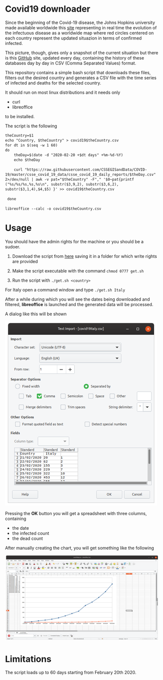 # Covid19 downloader

Since the beginning of the Covid-19 disease, the Johns Hopkins university made available worldwide this [site](https://gisanddata.maps.arcgis.com/apps/opsdashboard/index.html#/bda7594740fd40299423467b48e9ecf6) representing in real time the evolution of the infectuous disease as a worldwide map where red circles centered on each country represent the updated situazion in terms of confirmed infected.

This picture, though, gives only a snapshot of the current situation but there is this [GitHub](https://github.com/CSSEGISandData/COVID-19) site, updated every day, containing the history of these databases day by day in CSV (Comma Separated Values) format.

This repository contains a simple bash script that downloads these files, filters out the desired country and generates a CSV file with the time series of infected and deaths for the selected country.

It should run on most linux distributions and it needs only

* curl
* libreoffice

to be installed.

The script is the following 

```
theCountry=$1
echo "Country, $theCountry" > covid19$theCountry.csv
for dt in $(seq -w 1 60)
do
    theDay=$(date -d "2020-02-20 +$dt days" +%m-%d-%Y)
    echo $theDay    

    curl "https://raw.githubusercontent.com/CSSEGISandData/COVID-19/master/csse_covid_19_data/csse_covid_19_daily_reports/$theDay.csv" 2>/dev/null | awk -v pat="$theCountry" -F"," '$0~pat{printf ("%s/%s/%s,%s,%s\n", substr($3,9,2), substr($3,6,2), substr($3,1,4),$4,$5) }' >> covid19$theCountry.csv

 done

libreoffice --calc -o covid19$theCountry.csv
```

# Usage

You should have the admin rights for the machine or you should be a sudoer.

1. Download the script from [here](https://raw.githubusercontent.com/fjovine/Covid19/master/get.sh) saving it in a folder for which write rights are provided

2. Make the script executable with the command
`chmod 0777 get.sh`

3. Run the script with `./get.sh <country>`

For Italy open a command window and type `./get.sh Italy`

After a while during which you will see the dates being downloaded and filtered, **libreoffice** is launched and the generated data will be processed.

A dialog like this will be shown

![csv](doc/pic01.png)

Pressing the **OK** button you will get a spreadsheet with three columns, containing

* the date
* the infected count
* the dead count

After manually creating the chart, you will get something like the following

![chart](doc/pic02.png)

# Limitations
The script loads up to 60 days starting from February 20th 2020.
